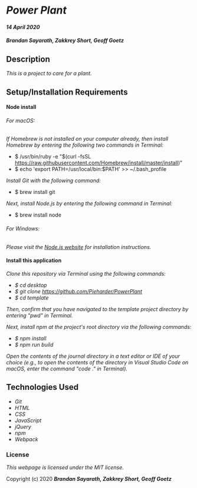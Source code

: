 # _Power Plant_

#### _14 April 2020_

#### _Brandan Sayarath, Zakkrey Short, Geoff Goetz_

## Description

_This is a project to care for a plant._

## Setup/Installation Requirements

#### Node install

###### For macOS:
_If Homebrew is not installed on your computer already, then install Homebrew by entering the following two commands in Terminal:_
* $ /usr/bin/ruby -e "$(curl -fsSL https://raw.githubusercontent.com/Homebrew/install/master/install)"
* $ echo 'export PATH=/usr/local/bin:$PATH' >> ~/.bash_profile

_Install Git with the following command:_
* $ brew install git

_Next, install Node.js by entering the following command in Terminal:_
* $ brew install node

###### For Windows:
_Please visit the [Node.js website](https://nodejs.org/en/download/) for installation instructions._

#### Install this application

_Clone this repository via Terminal using the following commands:_
* _$ cd desktop_
* _$ git clone https://github.com/Pieharder/PowerPlant_
* _$ cd template_

_Then, confirm that you have navigated to the template project directory by entering "pwd" in Terminal._

_Next, install npm at the project's root directory via the following commands:_
* _$ npm install_
* _$ npm run build_

_Open the contents of the journal directory in a text editor or IDE of your choice (e.g., to open the contents of the directory in Visual Studio Code on macOS, enter the command "code ." in Terminal)._

## Technologies Used

* _Git_
* _HTML_ 
* _CSS_ 
* _JavaScript_ 
* _jQuery_
* _npm_ 
* _Webpack_

### License

*This webpage is licensed under the MIT license.*

Copyright (c) 2020 **_Brandan Sayarath, Zakkrey Short, Geoff Goetz_**

